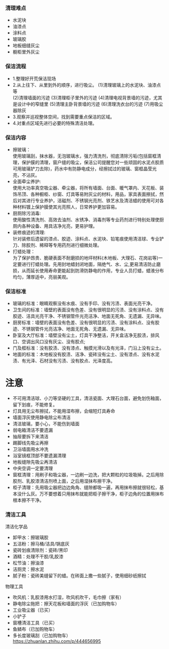 
### 清理难点
* 水泥块
* 油漆点
* 涂料点
* 玻璃胶
* 地板细缝灰尘
* 橱柜里外灰尘

### 保洁流程
* 1.整理好开荒保洁现场
* 2.从上往下、从里到外的顺序，进行吸尘。
  (1)清理玻璃上的水泥块、油漆点等<br>
  (2)清理墙面的污迹
  (3)清理柜子里外的污迹
  (4)清理电视背景墙的污迹，尤其是设计中的窄缝里
  (5)清理主卧背景墙的污迹
  (6)清理洗衣台的污迹
  (7)用吸尘器除灰
* 3.观察并巡视整体空间，找到需要重点保洁的区域。
* 4.对重点区域先进行必要的特殊清洁处理。

### 保洁内容
* 擦玻璃：<br>
使用玻璃刮，抹水器，无泡玻璃水，强力清洗剂，彻底清除污垢(包括窗框清理，保护膜的清理，窗户缝的吸尘，保洁公司提醒您对一些顽固的水泥点胶质可用玻璃铲刀去除)，药水中有防静电成分，经擦拭过的玻璃、窗框晶莹光亮，不沾灰。
* 全面牵尘养护:<br>
使用大功率真空吸尘器、牵尘器，将所有墙面、台面、暖气罩内、天花板、装饰吊顶、各种橱柜、纱窗、灯具等易附灰尘的材料，用品，家具表面擦拭，然后对其进行专业养护，洁磁剂、不锈钢光亮剂、铁艺水及清洁蜡的使用可对各种材料镀上保护膜使其光亮照人，日常养护更加容易。
* 厨厕除污消毒:<br>
使用酸性清洗剂、高效去油剂、水锈净、消毒剂等专业药剂进行特别处理使厨厕内各种设备、用具洁净光亮，更易护理。
* 装修痕迹的清理:<br>
针对装修后遗留的漆点、胶迹、涂料点、水泥块、铅笔痕使用清洁球、专业铲刀、除胶剂、稀释等专用药剂进行细微处理。
* 打蜡处理：<br>
为了保护昂贵、脆硬表面不耐磨损的地坪材料(木地板、大理石、花岗岩等)一定要进行打蜡处理。先用封地蜡封闭地面，隔绝气、水、尘,更易清洁防止磨损，从而延长使用寿命更能起到防滑防静电的作用，专业人员打蜡，蜡液分布均匀，薄厚适中，亮丽美观。
  
### 保洁标准
* 玻璃的标准：眼睛观察没有水痕、没有手印、没有污渍、表面光亮干净。
* 卫生间的标准：墙壁的表面没有色差、没有很明显的污渍、没有涂料点、没有胶迹、洁具光亮干净、不锈钢管件光亮洁净、地面无死角、无遗漏、无异味。
* 厨房标准：墙壁的表面没有色差、没有很明显的污渍、没有涂料点、没有胶迹、不锈钢管件光亮洁净、地面无死角、无遗漏、无异味。
* 卧室及大厅标准：墙壁没有尘土，灯具干净整洁，开关盒洁净无胶渍，排风口、空调出风口没有灰尘、没有胶点;
* 门及框标准：没有胶渍、没有漆点、触摸光滑以及有光泽，门沿上没有尘土。
* 地面的标准：木地板没有胶渍、洁净、瓷砖没有尘土、没有漆点、没有水泥渍、有光泽、石材没有污渍、没有胶点、光泽度高。

# 注意
* 不可用清洁球、小刀等坚硬的工具，清洁瓷面、大理石台面，避免划伤釉面，留下划痕，不能修复。
* 灯具用无尘布擦拭，不能用湿布擦，会缩短灯具寿命
* 墙面浮灰使用静电除尘布清洁
* 清洁玻璃，要小心，不能伤到墙面
* 弱电箱清洁不要遗漏
* 抽屉要拆下来清洁
* 踢脚线先吸尘再擦
* 卫浴墙面用水冲洗
* 浴室镜框顶部不要遗漏清理
* 地板缝隙先吸尘再清洁
* 中央空调一定要清理
* 窗框清理：用刷子和吸尘器，一边刷一边洗，把大颗粒的垃圾吸掉。之后用除胶剂、乳胶漆清洁剂喷上面，之后用湿抹布擦干净。
* 柜子清理：先用吸尘器把边边角角、缝隙都吸一遍，再用抹布擦就很轻松，基本没什么灰。万不要想着只用抹布就能把柜子擦干净，柜子边角的位置用抹布根本擦不干净。


### 清洁工具
清洁化学品<br>
* 卸甲水：擦玻璃胶
* 五洁粉：擦马桶/洁具/锅底灰
* 瓷砖划痕清除剂：瓷砖/黑印
* 酒精：处理不干胶/乳胶漆
* 松节油：擦油漆
* 洁厕灵：擦水泥
* 腻子粉：瓷砖美缝留下的蜡。在砖面上撒一些腻子，使用细砂纸擦拭
  
物理工具<br>
* 吹风机：乳胶漆用水打湿，吹风机吹干，毛巾擦（家有）
* 静电除尘拖把：擦天花板和墙面的浮灰（已加购物车）
* 工业吸尘器（已买）
* 小铲子
* 窗槽清洁工具（已买）
* 鱼鳞布（已加购物车）
* 多长度玻璃刮（已加购物车）
  <br>
  https://zhuanlan.zhihu.com/p/444656995
